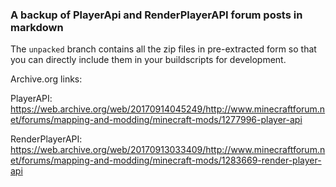 ### A backup of PlayerApi and RenderPlayerAPI forum posts in markdown

The `unpacked` branch contains all the zip files in pre-extracted form so that you can directly include them in your buildscripts for development.

Archive.org links:

PlayerAPI: https://web.archive.org/web/20170914045249/http://www.minecraftforum.net/forums/mapping-and-modding/minecraft-mods/1277996-player-api

RenderPlayerAPI: https://web.archive.org/web/20170913033409/http://www.minecraftforum.net/forums/mapping-and-modding/minecraft-mods/1283669-render-player-api
